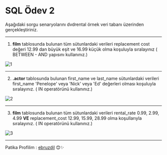 # SQL Ödev 2

Aşağıdaki sorgu senaryolarını dvdrental örnek veri tabanı üzerinden gerçekleştiriniz.

---

1. **film** tablosunda bulunan tüm sütunlardaki verileri replacement cost değeri 12.99 dan büyük eşit ve 16.99 küçük olma koşuluyla sıralayınız ( BETWEEN - AND yapısını kullanınız.)

![1](https://user-images.githubusercontent.com/70747048/220446364-4037a3fe-a014-4ec3-bac0-cbaad9bbbaf7.png)

---

2. **.actor** tablosunda bulunan first_name ve last_name sütunlardaki verileri first_name 'Penelope' veya 'Nick' veya 'Ed' değerleri olması koşuluyla sıralayınız. ( IN operatörünü kullanınız.)

![2](https://user-images.githubusercontent.com/70747048/220446370-e788f669-7ea5-42af-8835-66c4a72c3e0c.png)

---
3. **film** tablosunda bulunan tüm sütunlardaki verileri rental_rate 0.99, 2.99, 4.99 **VE** replacement_cost 12.99, 15.99, 28.99 olma koşullarıyla sıralayınız. ( IN operatörünü kullanınız.)

![3](https://user-images.githubusercontent.com/70747048/220446372-331ea017-3b88-4018-abae-56c293a5ce16.png)

---

Patika Profilim : [ebruzdil](https://app.patika.dev/ebruzdil)  😊✨
